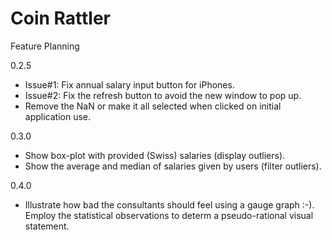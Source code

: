 # Coin Rattler

Feature Planning

0.2.5
  - Issue#1: Fix annual salary input button for iPhones.
  - Issue#2: Fix the refresh button to avoid the new window to pop up.
  - Remove the NaN or make it all selected when clicked on initial application use.
  
0.3.0
  - Show box-plot with provided (Swiss) salaries (display outliers).
  - Show the average and median of salaries given by users (filter outliers).
  
0.4.0
  - Illustrate how bad the consultants should feel using a gauge graph :-). Employ the statistical observations to determ a pseudo-rational visual statement.
